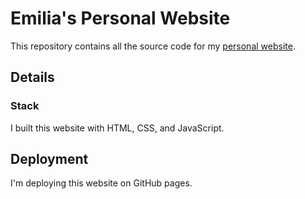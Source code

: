 # Emilia's Personal Website

This repository contains all the source code for my [personal website](https://emiliapsacharopoulos.github.io/index.html).

## Details

### Stack

I built this website with HTML, CSS, and JavaScript.

## Deployment

I'm deploying this website on GitHub pages.
